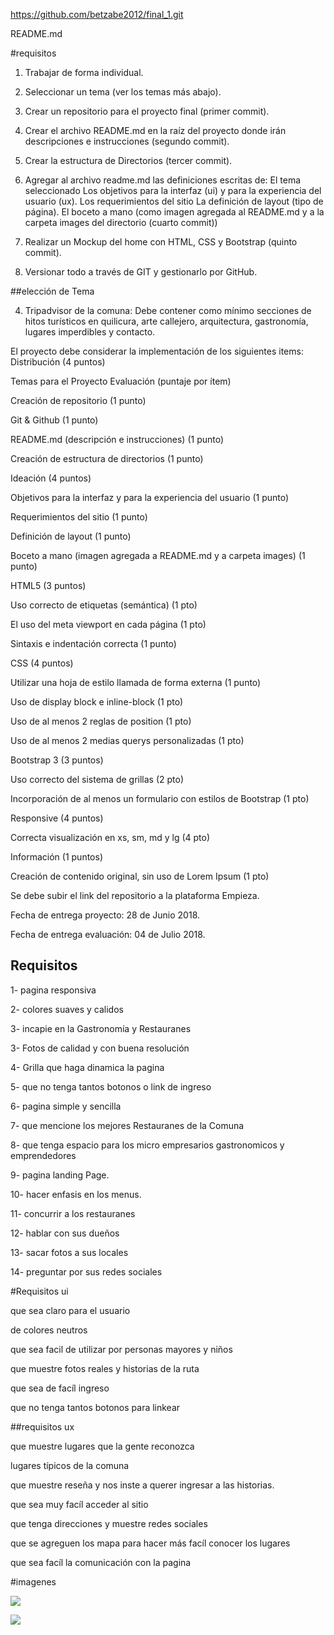 https://github.com/betzabe2012/final_1.git


README.md

#requisitos

1. Trabajar de forma individual.

2. Seleccionar un tema (ver los temas más abajo).

3. Crear un repositorio para el proyecto final (primer commit).

4. Crear el archivo README.md en la raíz del proyecto donde irán descripciones e
instrucciones (segundo commit).

5. Crear la estructura de Directorios (tercer commit).

6. Agregar al archivo readme.md las definiciones escritas de:
El tema seleccionado
Los objetivos para la interfaz (ui) y para la experiencia del usuario (ux).
Los requerimientos del sitio
La definición de layout (tipo de página).
El boceto a mano (como imagen agregada al README.md y a la carpeta
images del directorio (cuarto commit))

7. Realizar un Mockup del home con HTML, CSS y Bootstrap (quinto commit).

8. Versionar todo a través de GIT y gestionarlo por GitHub.

##elección de Tema

4. Tripadvisor de la comuna:
Debe contener como mínimo secciones de hitos turísticos en quilicura,
arte callejero, arquitectura, gastronomía, lugares imperdibles y contacto.

El proyecto debe considerar la implementación de los siguientes items:
Distribución (4 puntos)

Temas para el Proyecto
Evaluación (puntaje por ítem)

Creación de repositorio (1 punto)

Git & Github (1 punto)

README.md (descripción e instrucciones) (1 punto)

Creación de estructura de directorios (1 punto)

Ideación (4 puntos)

Objetivos para la interfaz y para la experiencia del usuario (1 punto)

Requerimientos del sitio (1 punto)

Definición de layout (1 punto)

Boceto a mano (imagen agregada a README.md y a carpeta images) (1
punto)

HTML5 (3 puntos)

Uso correcto de etiquetas (semántica) (1 pto)

El uso del meta viewport en cada página (1 pto)

Sintaxis e indentación correcta (1 punto)

CSS (4 puntos)

Utilizar una hoja de estilo llamada de forma externa (1 punto)

Uso de display block e inline-block (1 pto)

Uso de al menos 2 reglas de position (1 pto)

Uso de al menos 2 medias querys personalizadas (1 pto)

Bootstrap 3 (3 puntos)

Uso correcto del sistema de grillas (2 pto)

Incorporación de al menos un formulario con estilos de Bootstrap (1 pto)

Responsive (4 puntos)

Correcta visualización en xs, sm, md y lg (4 pto)

Información (1 puntos)

Creación de contenido original, sin uso de Lorem Ipsum (1 pto)

Se debe subir el link del repositorio a la plataforma Empieza.

Fecha de entrega proyecto: 28 de Junio 2018.

Fecha de entrega evaluación: 04 de Julio 2018.

## Requisitos 

1- pagina responsiva

2- colores suaves y calidos

3- incapie en la Gastronomía y Restauranes

3- Fotos de calidad y con buena resolución

4- Grilla que haga dinamica la pagina

5- que no tenga tantos botonos o link de ingreso

6- pagina simple y sencilla

7- que mencione los mejores Restauranes de la Comuna

8- que tenga espacio para los micro empresarios gastronomicos y emprendedores

9- pagina landing Page.

10- hacer enfasis en los menus.

11- concurrir a los restauranes

12- hablar con sus dueños

13- sacar fotos a sus locales

14- preguntar por sus redes sociales


#Requisitos ui

que sea claro para el usuario

de colores neutros

que sea facil de utilizar por personas mayores y niños

que muestre fotos reales y historias de la ruta 

que sea de facíl ingreso

que no tenga tantos botonos para linkear


##requisitos ux

que muestre lugares que la gente reconozca

lugares típicos de la comuna

que muestre reseña y nos inste a querer ingresar a las historias.

que sea muy facíl acceder al sitio

que tenga direcciones y muestre redes sociales

que se agreguen los mapa para hacer más facíl conocer los lugares

que sea facíl la comunicación con la pagina





#imagenes

![](proyecto/img/1.jpg)

![](proyecto/img/2.jpg)
